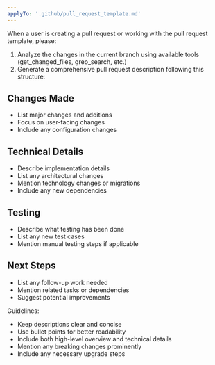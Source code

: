 ```yaml
---
applyTo: '.github/pull_request_template.md'
---
```


When a user is creating a pull request or working with the pull request template, please:

1. Analyze the changes in the current branch using available tools (get_changed_files, grep_search, etc.)
2. Generate a comprehensive pull request description following this structure:

## Changes Made
- List major changes and additions
- Focus on user-facing changes
- Include any configuration changes

## Technical Details
- Describe implementation details
- List any architectural changes
- Mention technology changes or migrations
- Include any new dependencies

## Testing
- Describe what testing has been done
- List any new test cases
- Mention manual testing steps if applicable

## Next Steps
- List any follow-up work needed
- Mention related tasks or dependencies
- Suggest potential improvements

Guidelines:
- Keep descriptions clear and concise
- Use bullet points for better readability
- Include both high-level overview and technical details
- Mention any breaking changes prominently
- Include any necessary upgrade steps
